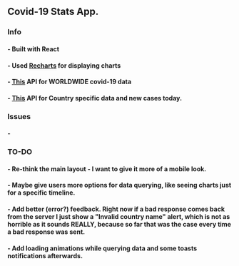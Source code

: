 ## Covid-19 Stats App.

### Info
#### - Built with React
#### - Used [Recharts](https://recharts.org) for displaying charts
#### - [This](https://rapidapi.com/Gramzivi/api/covid-19-data?endpoint=apiendpoint_90422c25-72f4-4e9a-a792-67e3dc7553a1) API for WORLDWIDE covid-19 data
#### - [This](https://documenter.getpostman.com/view/10808728/SzS8rjbc#6fbc46d6-0ddf-400b-a743-a149e9bba381) API for Country specific data and new cases today.

### Issues
#### - 

### TO-DO
#### - Re-think the main layout - I want to give it more of a mobile look.
#### - Maybe give users more options for data querying, like seeing charts just for a specific timeline.
#### - Add better (error?) feedback. Right now if a bad response comes back from the server I just show a "Invalid country name" alert, which is not as horrible as it sounds REALLY, because so far that was the case every time a bad response was sent. 
#### - Add loading animations while querying data and some toasts notifications afterwards.
